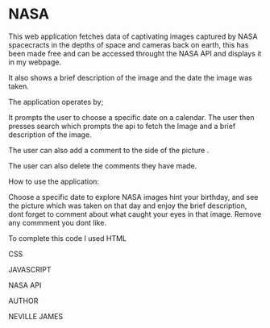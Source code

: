 # NASA

This web application fetches data of captivating images captured by NASA spacecracts in the depths of space and cameras back on earth, this has been made free and can be accessed throught the NASA API and displays it in my webpage.

It also shows a brief description of the image and the date the image was taken.
 
 The application operates by;
 
 It prompts the user to choose a specific date on a calendar.
 The user then presses search which prompts the api to fetch the Image and a brief description of the image.

 The user can also add a comment to the side of the picture .

 The user can also delete the comments they have made.

 How to use the application:

 Choose a specific date to explore NASA images hint your birthday, and see the picture which was taken on that day and enjoy the brief description, dont forget to comment about what caught your eyes in that image.
 Remove any commment you dont like.

 To complete this code I used 
 HTML

 CSS

 JAVASCRIPT

 NASA API

 AUTHOR

 NEVILLE JAMES